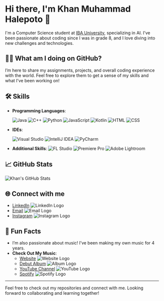 # Hi there, I'm Khan Muhammad Halepoto 👋

I'm a Computer Science student at [IBA University](https://www.iba-suk.edu.pk), specializing in AI. I’ve been passionate about coding since I was in grade 8, and I love diving into new challenges and technologies.

## 👨‍🚀 What am I doing on GitHub?
I’m here to share my assignments, projects, and overall coding experience with the world. Feel free to explore them to get a sense of my skills and what I’ve been working on!

## 🛠️ Skills
- **Programming Languages**:
  
  ![Java](https://img.icons8.com/?size=70&id=13679&format=png&color=000000)
  ![C++](https://img.icons8.com/?size=70&id=TpULddJc4gTh&format=png&color=000000)
  ![Python](https://img.icons8.com/?size=70&id=13441&format=png&color=000000)
  ![JavaScript](https://img.icons8.com/?size=70&id=108784&format=png&color=000000)
  ![Kotlin](https://img.icons8.com/?size=70&id=ZoxjA0jZDdFZ&format=png&color=000000)
  ![HTML](https://img.icons8.com/?size=70&id=20909&format=png&color=000000)
  ![CSS](https://img.icons8.com/?size=70&id=7gdY5qNXaKC0&format=png&color=000000)
- **IDEs**:
  
  ![Visual Studio](https://img.icons8.com/?size=50&id=9OGIyU8hrxW5&format=png&color=000000)
  ![IntelliJ IDEA](https://img.icons8.com/?size=50&id=w1Gq29w4RQWL&format=png&color=000000)
  ![PyCharm](https://img.icons8.com/?size=50&id=B5T4RdBJefjF&format=png&color=000000)
- **Additional Skills**:
  ![FL Studio](https://img.shields.io/badge/-FL%20Studio-F9D35B?style=flat&logo=fl-studio&logoColor=black)
  ![Premiere Pro](https://img.shields.io/badge/-Premiere%20Pro-9999FF?style=flat&logo=adobe-premiere-pro&logoColor=white)
  ![Adobe Lightroom](https://img.shields.io/badge/-Adobe%20Lightroom-31A8FF?style=flat&logo=adobe-lightroom&logoColor=white)


  

## 📈 GitHub Stats
![Khan's GitHub Stats](https://github-readme-stats.vercel.app/api?username=khanm&show_icons=true&count_private=true&hide_title=true&hide=prs&theme=radical)

## 🌐 Connect with me
- [LinkedIn](https://www.linkedin.com/in/khan-muhammad-52977b290/) ![LinkedIn Logo](https://img.shields.io/badge/-LinkedIn-0A66C2?style=flat&logo=linkedin&logoColor=white)
- [Email](mailto:khanmuhammad.bsaif22@iba-suk.edu.pk) ![Email Logo](https://img.shields.io/badge/-Email-D14836?style=flat&logo=gmail&logoColor=white)
- [Instagram](https://www.instagram.com/khanmmusic/) ![Instagram Logo](https://img.shields.io/badge/-Instagram-E4405F?style=flat&logo=instagram&logoColor=white)

## 🎤 Fun Facts
- I’m also passionate about music! I’ve been making my own music for 4 years.
- **Check Out My Music**:
  - [Website](https://bit.ly/khanm-web) ![Website Logo](https://img.shields.io/badge/-Website-000000?style=flat&logo=google-chrome&logoColor=white)
  - [Debut Album](https://bit.ly/khanm-sl) ![Album Logo](https://img.shields.io/badge/-Album-000000?style=flat&logo=music&logoColor=white)
  - [YouTube Channel](https://bit.ly/khanm-sl) ![YouTube Logo](https://img.shields.io/badge/-YouTube-FF0000?style=flat&logo=youtube&logoColor=white)
  - [Spotify](https://bit.ly/khanm_spotify) ![Spotify Logo](https://img.shields.io/badge/-Spotify-1DB954?style=flat&logo=spotify&logoColor=white)


---

Feel free to check out my repositories and connect with me. Looking forward to collaborating and learning together!
